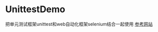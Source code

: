 # UnittestDemo
把单元测试框架unittest和web自动化框架selenium结合一起使用
[参考网站](https://blog.csdn.net/ZangKang1/article/details/123736631 "参考网站")
